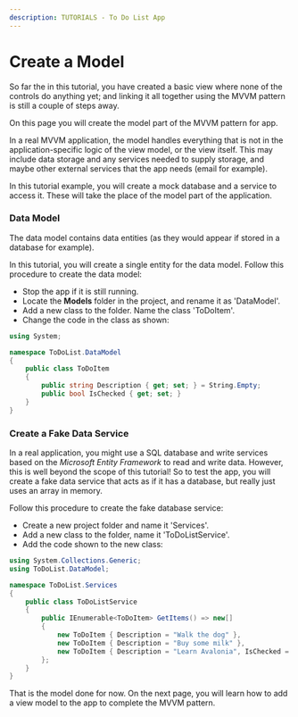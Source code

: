 ```yaml
---
description: TUTORIALS - To Do List App
---
```


# Create a Model

So far the in this tutorial, you have created a basic view where none of the controls do anything yet; and linking it all together using the MVVM pattern is still a couple of steps away.&#x20;

On this page you will create the model part of the MVVM pattern for app.  &#x20;

In a real MVVM application, the model handles everything that is not in the application-specific logic of the view model, or the view itself. This may include data storage and any services needed to supply storage, and maybe other external services that the app needs (email for example).&#x20;

In this tutorial example, you will create a mock database and a service to access it. These will take the place of the model part of the application.

### Data Model

The data model contains data entities (as they would appear if stored in a database for example).

In this tutorial, you will create a single entity for the data model.  Follow this procedure to create the data model:

- Stop the app if it is still running.
- Locate the **Models** folder in the project, and rename it as 'DataModel'.
- Add a new class to the folder. Name the class 'ToDoItem'.
- Change the code in the class as shown:

```csharp
using System;

namespace ToDoList.DataModel
{
    public class ToDoItem
    {
        public string Description { get; set; } = String.Empty;
        public bool IsChecked { get; set; }
    }
}
```

### Create a Fake Data Service

In a real application, you might use a SQL database and write services based on the _Microsoft Entity Framework_ to read and write data.  However, this is well beyond the scope of this tutorial! So to test the app, you will create a fake data service that acts as if it has a database, but really just uses an array in memory.

Follow this procedure to create the fake database service:

- Create a new project folder and name it 'Services'.
- Add a new class to the folder, name it 'ToDoListService'.
- Add the code shown to the new class:

```csharp
using System.Collections.Generic;
using ToDoList.DataModel;

namespace ToDoList.Services
{
    public class ToDoListService
    {
        public IEnumerable<ToDoItem> GetItems() => new[]
        {
            new ToDoItem { Description = "Walk the dog" },
            new ToDoItem { Description = "Buy some milk" },
            new ToDoItem { Description = "Learn Avalonia", IsChecked = true },
        };
    }
}
```

That is the model done for now. On the next page, you will learn how to add a view model to the app to complete the MVVM pattern.&#x20;

### &#x20;<a href="#create-a-view-model" id="create-a-view-model"></a>
